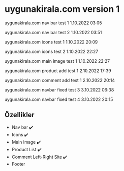 

# uygunakirala.com version 1

uygunakirala.com nav bar test 1 1.10.2022 03:05

uygunakirala.com nav bar test 2 1.10.2022 03:51

uygunakirala.com icons test 1 1.10.2022 20:09

uygunakirala.com icons test 2 1.10.2022 22:27

uygunakirala.com main image test 1 1.10.2022 22:27

uygunakirala.com product add test 1 2.10.2022 17:39

uygunakirala.com comment add test 1 2.10.2022 20:14

uygunakirala.com navbar fixed test 3 3.10.2022 06:38

uygunakirala.com navbar fixed test 4 3.10.2022 20:15



## Özellikler

- Nav bar ✔️
- Icons ✔️
- Main Image ✔️
- Product List ✔️
- Comment Left-Right Site ✔️
- Footer 
